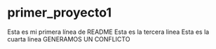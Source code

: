 # primer_proyecto1
Esta es mi primera línea de README
Esta es la tercera linea
Esta es la cuarta linea
GENERAMOS UN CONFLICTO
